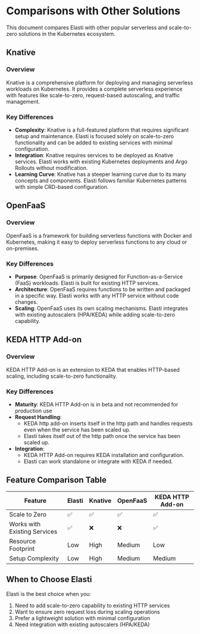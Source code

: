 # Comparisons with Other Solutions

This document compares Elasti with other popular serverless and scale-to-zero solutions in the Kubernetes ecosystem.

## Knative

### Overview
Knative is a comprehensive platform for deploying and managing serverless workloads on Kubernetes. It provides a complete serverless experience with features like scale-to-zero, request-based autoscaling, and traffic management.

### Key Differences
- **Complexity**: Knative is a full-featured platform that requires significant setup and maintenance. Elasti is focused solely on scale-to-zero functionality and can be added to existing services with minimal configuration.
- **Integration**: Knative requires services to be deployed as Knative services. Elasti works with existing Kubernetes deployments and Argo Rollouts without modification.
- **Learning Curve**: Knative has a steeper learning curve due to its many concepts and components. Elasti follows familiar Kubernetes patterns with simple CRD-based configuration.

## OpenFaaS

### Overview
OpenFaaS is a framework for building serverless functions with Docker and Kubernetes, making it easy to deploy serverless functions to any cloud or on-premises.

### Key Differences
- **Purpose**: OpenFaaS is primarily designed for Function-as-a-Service (FaaS) workloads. Elasti is built for existing HTTP services.
- **Architecture**: OpenFaaS requires functions to be written and packaged in a specific way. Elasti works with any HTTP service without code changes.
- **Scaling**: OpenFaaS uses its own scaling mechanisms. Elasti integrates with existing autoscalers (HPA/KEDA) while adding scale-to-zero capability.

## KEDA HTTP Add-on

### Overview
KEDA HTTP Add-on is an extension to KEDA that enables HTTP-based scaling, including scale-to-zero functionality.

### Key Differences
- **Maturity**: KEDA HTTP Add-on is in beta and not recommended for production use
- **Request Handling**: 
  - KEDA http add-on inserts itself in the http path and handles requests even when the service has been scaled up.
  - Elasti takes itself out of the http path once the service has been scaled up.
- **Integration**:
  - KEDA HTTP Add-on requires KEDA installation and configuration.
  - Elasti can work standalone or integrate with KEDA if needed.

## Feature Comparison Table

| Feature | Elasti | Knative | OpenFaaS | KEDA HTTP Add-on |
|---------|---------|----------|-----------|------------------|
| Scale to Zero | ✅ | ✅ | ✅ | ✅ |
| Works with Existing Services | ✅ | ❌ | ❌ | ✅ |
| Resource Footprint | Low | High | Medium | Low |
| Setup Complexity | Low | High | Medium | Medium |

## When to Choose Elasti

Elasti is the best choice when you:
1. Need to add scale-to-zero capability to existing HTTP services
2. Want to ensure zero request loss during scaling operations
3. Prefer a lightweight solution with minimal configuration
4. Need integration with existing autoscalers (HPA/KEDA)